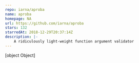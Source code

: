 ```yaml
---
repo: iarna/aproba
name: aproba
homepage: NA
url: https://github.com/iarna/aproba
stars: 132
starredAt: 2018-12-29T20:37:14Z
description: |-
    A ridiculously light-weight function argument validator
---
```


[object Object]
